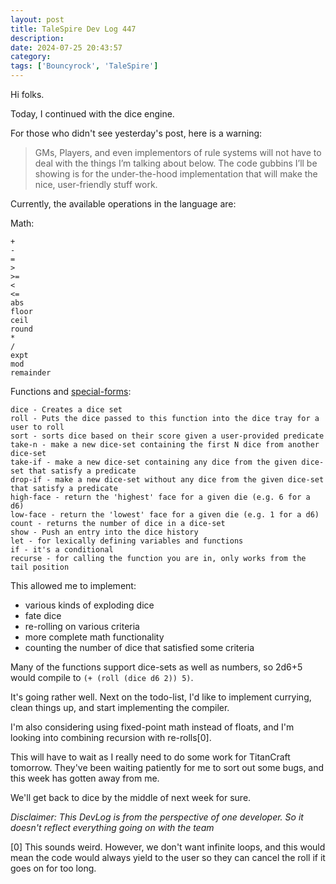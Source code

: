 ```yaml
---
layout: post
title: TaleSpire Dev Log 447
description:
date: 2024-07-25 20:43:57
category:
tags: ['Bouncyrock', 'TaleSpire']
---
```


Hi folks.

Today, I continued with the dice engine.

For those who didn't see yesterday's post, here is a warning:

> GMs, Players, and even implementors of rule systems will not have to deal with the things I’m talking about below. The code gubbins I’ll be showing is for the under-the-hood implementation that will make the nice, user-friendly stuff work.

Currently, the available operations in the language are:

Math:
```
+
-
=
>
>=
<
<=
abs
floor
ceil
round
*
/
expt
mod
remainder
```

Functions and [special-forms](https://courses.cs.northwestern.edu/325/readings/special-forms.html):
```
dice - Creates a dice set
roll - Puts the dice passed to this function into the dice tray for a user to roll
sort - sorts dice based on their score given a user-provided predicate
take-n - make a new dice-set containing the first N dice from another dice-set
take-if - make a new dice-set containing any dice from the given dice-set that satisfy a predicate
drop-if - make a new dice-set without any dice from the given dice-set that satisfy a predicate
high-face - return the 'highest' face for a given die (e.g. 6 for a d6)
low-face - return the 'lowest' face for a given die (e.g. 1 for a d6)
count - returns the number of dice in a dice-set
show - Push an entry into the dice history
let - for lexically defining variables and functions
if - it's a conditional
recurse - for calling the function you are in, only works from the tail position
```

This allowed me to implement:

- various kinds of exploding dice
- fate dice
- re-rolling on various criteria
- more complete math functionality
- counting the number of dice that satisfied some criteria

Many of the functions support dice-sets as well as numbers, so 2d6+5 would compile to `(+ (roll (dice d6 2)) 5)`.

It's going rather well. Next on the todo-list, I'd like to implement currying, clean things up, and start implementing the compiler.

I'm also considering using fixed-point math instead of floats, and I'm looking into combining recursion with re-rolls[0].

This will have to wait as I really need to do some work for TitanCraft tomorrow. They've been waiting patiently for me to sort out some bugs, and this week has gotten away from me.

We'll get back to dice by the middle of next week for sure.



*Disclaimer: This DevLog is from the perspective of one developer. So it doesn't reflect everything going on with the team*

[0] This sounds weird. However, we don't want infinite loops, and this would mean the code would always yield to the user so they can cancel the roll if it goes on for too long.
